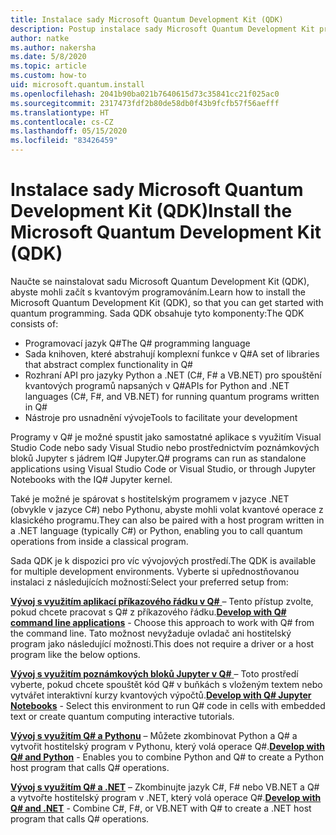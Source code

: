 ```yaml
---
title: Instalace sady Microsoft Quantum Development Kit (QDK)
description: Postup instalace sady Microsoft Quantum Development Kit pro různá prostředí
author: natke
ms.author: nakersha
ms.date: 5/8/2020
ms.topic: article
ms.custom: how-to
uid: microsoft.quantum.install
ms.openlocfilehash: 2041b90ba021b7640615d73c35841cc21f025ac0
ms.sourcegitcommit: 2317473fdf2b80de58db0f43b9fcfb57f56aefff
ms.translationtype: HT
ms.contentlocale: cs-CZ
ms.lasthandoff: 05/15/2020
ms.locfileid: "83426459"
---
```

# <a name="install-the-microsoft-quantum-development-kit-qdk"></a><span data-ttu-id="d148a-103">Instalace sady Microsoft Quantum Development Kit (QDK)</span><span class="sxs-lookup"><span data-stu-id="d148a-103">Install the Microsoft Quantum Development Kit (QDK)</span></span>

<span data-ttu-id="d148a-104">Naučte se nainstalovat sadu Microsoft Quantum Development Kit (QDK), abyste mohli začít s kvantovým programováním.</span><span class="sxs-lookup"><span data-stu-id="d148a-104">Learn how to install the Microsoft Quantum Development Kit (QDK), so that you can get started with quantum programming.</span></span> <span data-ttu-id="d148a-105">Sada QDK obsahuje tyto komponenty:</span><span class="sxs-lookup"><span data-stu-id="d148a-105">The QDK consists of:</span></span>

- <span data-ttu-id="d148a-106">Programovací jazyk Q#</span><span class="sxs-lookup"><span data-stu-id="d148a-106">The Q# programming language</span></span>
- <span data-ttu-id="d148a-107">Sada knihoven, které abstrahují komplexní funkce v Q#</span><span class="sxs-lookup"><span data-stu-id="d148a-107">A set of libraries that abstract complex functionality in Q#</span></span>
- <span data-ttu-id="d148a-108">Rozhraní API pro jazyky Python a .NET (C#, F# a VB.NET) pro spouštění kvantových programů napsaných v Q#</span><span class="sxs-lookup"><span data-stu-id="d148a-108">APIs for Python and .NET languages (C#, F#, and VB.NET) for running quantum programs written in Q#</span></span>
- <span data-ttu-id="d148a-109">Nástroje pro usnadnění vývoje</span><span class="sxs-lookup"><span data-stu-id="d148a-109">Tools to facilitate your development</span></span>

<span data-ttu-id="d148a-110">Programy v Q# je možné spustit jako samostatné aplikace s využitím Visual Studio Code nebo sady Visual Studio nebo prostřednictvím poznámkových bloků Jupyter s jádrem IQ# Jupyter.</span><span class="sxs-lookup"><span data-stu-id="d148a-110">Q# programs can run as standalone applications using Visual Studio Code or Visual Studio, or through Jupyter Notebooks with the IQ# Jupyter kernel.</span></span>

<span data-ttu-id="d148a-111">Také je možné je spárovat s hostitelským programem v jazyce .NET (obvykle v jazyce C#) nebo Pythonu, abyste mohli volat kvantové operace z klasického programu.</span><span class="sxs-lookup"><span data-stu-id="d148a-111">They can also be paired with a host program written in a .NET language (typically C#) or Python, enabling you to call quantum operations from inside a classical program.</span></span>

<span data-ttu-id="d148a-112">Sada QDK je k dispozici pro víc vývojových prostředí.</span><span class="sxs-lookup"><span data-stu-id="d148a-112">The QDK is available for multiple development environments.</span></span> <span data-ttu-id="d148a-113">Vyberte si upřednostňovanou instalaci z následujících možností:</span><span class="sxs-lookup"><span data-stu-id="d148a-113">Select your preferred setup from:</span></span>

<span data-ttu-id="d148a-114">[**Vývoj s využitím aplikací příkazového řádku v Q#** ](xref:microsoft.quantum.install.standalone) – Tento přístup zvolte, pokud chcete pracovat s Q# z příkazového řádku.</span><span class="sxs-lookup"><span data-stu-id="d148a-114">[**Develop with Q# command line applications**](xref:microsoft.quantum.install.standalone) - Choose this approach to work with Q# from the command line.</span></span> <span data-ttu-id="d148a-115">Tato možnost nevyžaduje ovladač ani hostitelský program jako následující možnosti.</span><span class="sxs-lookup"><span data-stu-id="d148a-115">This does not require a driver or a host program like the below options.</span></span>

<span data-ttu-id="d148a-116">[**Vývoj s využitím poznámkových bloků Jupyter v Q#** ](xref:microsoft.quantum.install.jupyter) – Toto prostředí vyberte, pokud chcete spouštět kód Q# v buňkách s vloženým textem nebo vytvářet interaktivní kurzy kvantových výpočtů.</span><span class="sxs-lookup"><span data-stu-id="d148a-116">[**Develop with Q# Jupyter Notebooks**](xref:microsoft.quantum.install.jupyter) - Select this environment to run Q# code in cells with embedded text or create quantum computing interactive tutorials.</span></span> 

<span data-ttu-id="d148a-117">[**Vývoj s využitím Q# a Pythonu**](xref:microsoft.quantum.install.python) – Můžete zkombinovat Python a Q# a vytvořit hostitelský program v Pythonu, který volá operace Q#.</span><span class="sxs-lookup"><span data-stu-id="d148a-117">[**Develop with Q# and Python**](xref:microsoft.quantum.install.python) - Enables you to combine Python and Q# to create a Python host program that calls Q# operations.</span></span>

<span data-ttu-id="d148a-118">[**Vývoj s využitím Q# a .NET**](xref:microsoft.quantum.install.cs) – Zkombinujte jazyk C#, F# nebo VB.NET a Q# a vytvořte hostitelský program v .NET, který volá operace Q#.</span><span class="sxs-lookup"><span data-stu-id="d148a-118">[**Develop with Q# and .NET**](xref:microsoft.quantum.install.cs) - Combine C#, F#, or VB.NET with Q# to create a .NET host program that calls Q# operations.</span></span>
